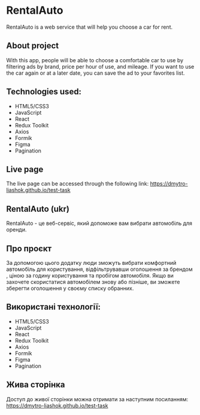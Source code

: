 # RentalAuto

RentalAuto is a web service that will help you choose a car for rent.

## About project

With this app, people will be able to choose a comfortable car to use by filtering ads by brand, price per hour of use, and mileage.
If you want to use the car again or at a later date, you can save the ad to your favorites list.

## Technologies used:

- HTML5/CSS3
- JavaScript
- React
- Redux Toolkit
- Axios
- Formik
- Figma
- Pagination

## Live page

The live page can be accessed through the following link:
https://dmytro-liashok.github.io/test-task

## RentalAuto (ukr)

RentalAuto - це веб-сервіс, який допоможе вам вибрати автомобіль для оренди.

## Про проєкт

За допомогою цього додатку люди зможуть вибрати комфортний автомобіль для користування, відфільтрувавши оголошення за брендом , ціною за годину користування та пробігом автомобіля.
Якщо ви захочете скористатися автомобілем знову або пізніше, ви зможете зберегти оголошення у своєму списку обранних.

## Використані технології:

- HTML5/CSS3
- JavaScript
- React
- Redux Toolkit
- Axios
- Formik
- Figma
- Pagination

## Жива сторінка

Доступ до живої сторінки можна отримати за наступним посиланням:
https://dmytro-liashok.github.io/test-task
